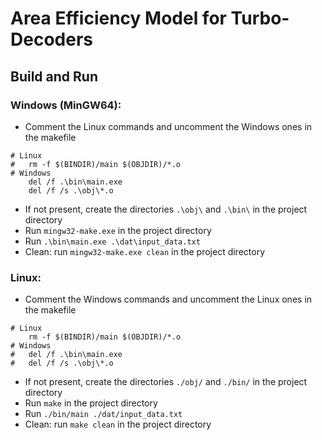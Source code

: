 # Area Efficiency Model for Turbo-Decoders

## Build and Run

### Windows (MinGW64):
- Comment the Linux commands and uncomment the Windows ones in the makefile
```
# Linux
#	rm -f $(BINDIR)/main $(OBJDIR)/*.o
# Windows
	del /f .\bin\main.exe
	del /f /s .\obj\*.o
```
- If not present, create the directories ```.\obj\``` and ```.\bin\``` in the project directory
- Run ```mingw32-make.exe``` in the project directory
- Run ```.\bin\main.exe .\dat\input_data.txt```
- Clean: run ```mingw32-make.exe clean``` in the project directory

### Linux:
- Comment the Windows commands and uncomment the Linux ones in the makefile
```
# Linux
	rm -f $(BINDIR)/main $(OBJDIR)/*.o
# Windows
#	del /f .\bin\main.exe
#	del /f /s .\obj\*.o
```
- If not present, create the directories ```./obj/``` and ```./bin/``` in the project directory
- Run ```make``` in the project directory
- Run ```./bin/main ./dat/input_data.txt```
- Clean: run ```make clean``` in the project directory

